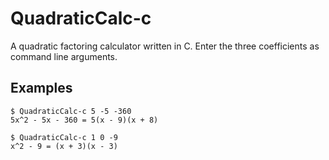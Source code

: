 # QuadraticCalc-c
A quadratic factoring calculator written in C. Enter the three coefficients as command line arguments.

## Examples
```
$ QuadraticCalc-c 5 -5 -360
5x^2 - 5x - 360 = 5(x - 9)(x + 8)
```
```
$ QuadraticCalc-c 1 0 -9
x^2 - 9 = (x + 3)(x - 3)
```
